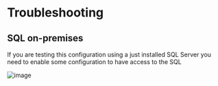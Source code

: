 # Troubleshooting

## SQL on-premises
If you are testing this configuration using a just installed SQL Server you need to enable some configuration to have access to the SQL

![image](https://github.com/user-attachments/assets/d430127f-f6ae-4f48-abf8-fc7aa3e18c23)
